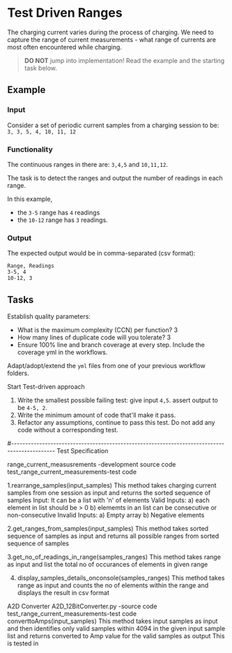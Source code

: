 # Test Driven Ranges

The charging current varies during the process of charging.
We need to capture the range of current measurements -
what range of currents are most often encountered while charging.

> **DO NOT** jump into implementation! Read the example and the starting task below.


## Example

### Input

Consider a set of periodic current samples from a charging session to be:
`3, 3, 5, 4, 10, 11, 12`

### Functionality

The continuous ranges in there are: `3,4,5` and `10,11,12`.

The task is to detect the ranges and
output the number of readings in each range.

In this example,

- the `3-5` range has `4` readings
- the `10-12` range has `3` readings.

### Output

The expected output would be in comma-separated (csv format):

```
Range, Readings
3-5, 4
10-12, 3
```

## Tasks

Establish quality parameters: 

- What is the maximum complexity (CCN) per function? 3
- How many lines of duplicate code will you tolerate? 3
- Ensure 100% line and branch coverage at every step. Include the coverage yml in the workflows.

Adapt/adopt/extend the `yml` files from one of your previous workflow folders.

Start Test-driven approach

1. Write the smallest possible failing test: give input `4,5`. assert output to be `4-5, 2`.
1. Write the minimum amount of code that'll make it pass.
1. Refactor any assumptions, continue to pass this test. Do not add any code without a corresponding test.

#---------------------------------------------------------------------------------------------
Test Specification
 
range_current_measusrements -development source code
test_range_current_measurements-test code

1.rearrange_samples(input_samples)
This method takes charging current samples from one session as input and returns the sorted sequence of samples
Input:
It can be a list with 'n' of elements
Valid Inputs: a) each element in list should be > 0 b) elememts in an list can be consecutive or non-consecutive
Invalid Inputs: a) Empty array b) Negative elements

2.get_ranges_from_samples(input_samples)
This method takes sorted sequence of samples as input and returns all possible ranges from sorted sequence of samples 

3.get_no_of_readings_in_range(samples_ranges)
This method takes range as input and list the total no of occurances of elements in given range 

4. display_samples_details_onconsole(samples_ranges)
This method takes range as input and counts the no of elements within the range and displays the result in csv format 

A2D Converter 
A2D_12BitConverter.py -source code 
test_range_current_measurements-test code
converttoAmps(input_samples)
This method takes input samples as input  and then identifies only valid samples within 4094 in the given input sample list and returns converted to Amp value for the
valid samples as output
This is tested in 
